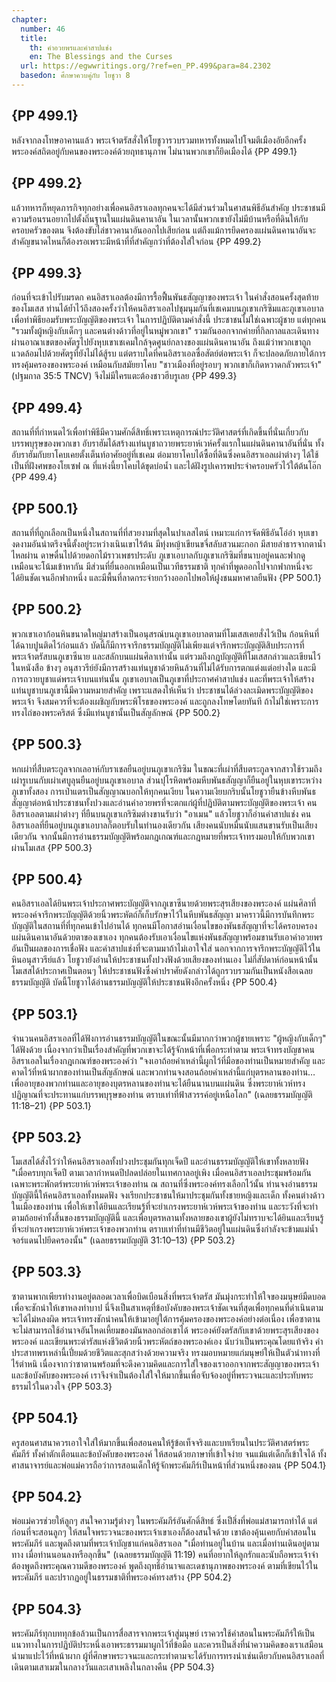 ```yaml
---
chapter:
  number: 46
  title:
    th: คำอวยพรและคำสาปแช่ง
    en: The Blessings and the Curses
  url: https://egwwritings.org/?ref=en_PP.499&para=84.2302
  basedon: ศึกษาควบคู่กับ โยชูวา 8
---
```


## {PP 499.1}

หลังจากลงโทษอาคานแล้ว พระเจ้าตรัสสั่งให้โยชูวารวบรวมทหารทั้งหมดไปโจมตีเมืองอัยอีกครั้ง พระองค์สถิตอยู่กับคนของพระองค์ด้วยฤทธานุภาพ ไม่นานพวกเขาก็ยึดเมืองได้ {PP 499.1}

## {PP 499.2}

แล้วทหารก็หยุดภารกิจทุกอย่างเพื่อคนอิสราเอลทุกคนจะได้มีส่วนร่วมในศาสนพิธีอันสำคัญ ประชาชนมีความร้อนรนอยากไปตั้งถิ่นฐานในแผ่นดินคานาอัน ในเวลานั้นพวกเขายังไม่มีบ้านหรือที่ดินให้กับครอบครัวของตน จึงต้องขับไล่ชาวคานาอันออกไปเสียก่อน แต่ถึงแม้การยึดครองแผ่นดินคานาอันจะสำคัญขนาดไหนก็ต้องรอเพราะมีหน้าที่ที่สำคัญกว่าที่ต้องใส่ใจก่อน {PP 499.2}

## {PP 499.3}

ก่อนที่จะเข้าไปรับมรดก คนอิสราเอลต้องมีการรื้อฟื้นพันธสัญญาของพระเจ้า ในคำสั่งสอนครั้งสุดท้ายของโมเสส ท่านได้ย้ำไว้ถึงสองครั้งว่าให้คนอิสราเอลไปชุมนุมกันที่เชเคมบนภูเขาเกริซิมและภูเขาเอบาล เพื่อทำพิธียอมรับพระบัญญัติของพระเจ้า ในการปฏิบัติตามคำสั่งนี้ ประชาชนไม่ใช่เฉพาะผู้ชาย แต่ทุกคน "รวมทั้งผู้หญิงกับเด็กๆ และคนต่างด้าวที่อยู่ในหมู่พวกเขา" รวมกันออกจากค่ายที่กิลกาลและเดินทางผ่านอาณาเขตของศัตรูไปยังหุบเขาเชเคมใกล้จุดศูนย์กลางของแผ่นดินคานาอัน ถึงแม้ว่าพวกเขาถูกแวดล้อมไปด้วยศัตรูที่ยังไม่ได้สู้รบ แต่ตราบใดที่คนอิสราเอลซื่อสัตย์ต่อพระเจ้า ก็จะปลอดภัยภายใต้การทรงคุ้มครองของพระองค์ เหมือนกับสมัยยาโคบ "ชาวเมืองที่อยู่รอบๆ พวกเขาก็เกิดหวาดกลัวพระเจ้า" (ปฐมกาล 35:5 TNCV) จึงไม่มีใครแตะต้องชาวฮีบรูเลย {PP 499.3}

## {PP 499.4}

สถานที่ที่กำหนดไว้เพื่อทำพิธีมีความศักดิ์สิทธิ์เพราะเหตุการณ์ประวัติศาสตร์ที่เกิดขึ้นที่นั่นเกี่ยวกับบรรพบุรุษของพวกเขา อับราฮัมได้สร้างแท่นบูชาถวายพระยาห์เวห์ครั้งแรกในแผ่นดินคานาอันที่นั่น ทั้งอับราฮัมกับยาโคบเคยตั้งเต็นท์อาศัยอยู่ที่เชเคม ต่อมายาโคบได้ซื้อที่ดินซึ่งคนอิสราเอลเผ่าต่างๆ ได้ใช้เป็นที่ฝังศพของโยเซฟ ณ ที่แห่งนี้ยาโคบได้ขุดบ่อน้ำ และได้ฝังรูปเคารพประจำครอบครัวไว้ใต้ต้นโอ๊ก {PP 499.4}

## {PP 500.1}

สถานที่ที่ถูกเลือกเป็นหนึ่งในสถานที่ที่สวยงามที่สุดในปาเลสไตน์ เหมาะแก่การจัดพิธีอันโอ่อ่า หุบเขางดงามอันน่าตรึงจนี้ตั้งอยู่ระหว่างเนินเขาไร้ต้น มีทุ่งหญ้าเขียนขจี่สลับสวนมะกอก มีสายลำธารจากตาน้ำไหลผ่าน ดาษดื่นไปด้วยดอกไม้ราวเพชรประดับ ภูเขาเอบาลกับภูเขาเกริซิมที่ขนาบอยู่คนละฟากดูเหมือนจะโน้มเข้าหากัน มีส่วนที่ยื่นออกเหมือนเป็นเวทีธรรมชาติ ทุกคำที่พูดออกไปจากฟากหนึ่งจะได้ยินชัดเจนอีกฟากหนึ่ง และมีพื้นที่ลาดกระจ่ายกว้างออกไปพอให้ฝูงชนมหาศาลยืนฟัง {PP 500.1}

## {PP 500.2}

พวกเขาเอาก้อนหินขนาดใหญ่มาสร้างเป็นอนุสรณ์บนภูเขาเอบาลตามที่โมเสสเคยสั่งไว้เป็น ก้อนหินที่ได้ฉาบปูนติดไว้ก่อนแล้ว บัดนี้ก็มีการจารึกธรรมบัญญัติไม่เพียงแต่จารึกพระบัญญัติสิบประการที่พระเจ้าตรัสบนภูเขาซีนาย และสลักบนแผ่นศิลาเท่านั้น แต่รวมถึงกฎบัญญัติที่โมเสสกล่าวและเขียนไว้ในหนังสือ ข้างๆ อนุสาวรีย์ยังมีการสร้างแท่นบูชาด้วยหินล้วนที่ไม่ได้รับการตกแต่งแต่อย่างใด และมีการถวายบูชาแด่พระเจ้าบนแท่นนั้น ภูเขาเอบาลเป็นภูเขาที่ประกาศคำสาปแช่ง และที่พระเจ้าให้สร้างแท่นบูชาบนภูเขานี้มีความหมายสำคัญ เพราะแสดงให้เห็นว่า ประชาชนได้ล่วงละเมิดพระบัญญัติของพระเจ้า จึงสมควรที่จะต้องเผชิญกับพระพิโรธของพระองค์ และถูกลงโทษโดยทันที ถ้าไม่ใช่เพราะการทรงไถ่ของพระคริสต์ ซึ่งมีแท่นบูชานั้นเป็นสัญลักษณ์ {PP 500.2}

## {PP 500.3}

หกเผ่าที่สืบตระกูลจากเลอาห์กับราเชลยืนอยู่บนภูเขาเกริซิม ในขณะที่เผ่าที่สืบตระกูลจากสาวใช้รวมถึงเผ่ารูเบนกับเผ่าเศบูลุนยืนอยู่บนภูเขาเอบาล ส่วนปุโรหิตพร้อมหีบพันธสัญญาก็ยืนอยู่ในหุบเขาระหว่างภูเขาทั้งสอง การเป่าแตรเป็นสัญญาณบอกให้ทุกคนเงียบ ในความเงียบกริบนั้นโยชูวายืนข้างหีบพันธสัญญาต่อหน้าประชาชนทั้งปวงและอ่านคำอวยพรที่จะตกแก่ผู้ที่ปฏิบัติตามพระบัญญัติของพระเจ้า คนอิสราเอลตามเผ่าต่างๆ ที่ยืนบนภูเขาเกริซิมต่างขานรับว่า "อาเมน" แล้วโยชูวาก็อ่านคำสาปแช่ง คนอิสราเอลที่ยืนอยู่บนภูเขาเอบาลก็ตอบรับในทำนองเดียวกัน เสียงคนนับหมื่นนับแสนขานรับเป็นเสียงเดียวกัน จากนั้นมีการอ่านธรรมบัญญัติพร้อมกฎเกณฑ์และกฎหมายที่พระเจ้าทรงมอบให้กับพวกเขาผ่านโมเสส {PP 500.3}

## {PP 500.4}

คนอิสราเอลได้ยินพระเจ้าประกาศพระบัญญัติจากภูเขาซีนายด้วยพระสุรเสียงของพระองค์ แผ่นศิลาที่พระองค์จารึกพระบัญญัติด้วยนิ้วพระหัตถ์ก็เก็บรักษาไว้ในหีบพันธสัญญา มาคราวนี้มีการบันทึกพระบัญญัติในสถานที่ที่ทุกคนเข้าไปอ่านได้ ทุกคนมีโอกาสอ่านเงื่อนไขของพันธสัญญาที่จะได้ครอบครองแผ่นดินคานาอันด้วยตาของเขาเอง ทุกคนต้องรับเอาเงื่อนไขแห่งพันธสัญญาพร้อมขานรับเอาคำอวยพรอันเป็นผลของการเชื่อฟัง และคำสาปแช่งที่จะตามมาถ้าไม่เอาใจใส่ นอกจากการจารึกพระบัญญัติไว้ในหินอนุสาวรีย์แล้ว โยชูวายังอ่านให้ประชาชนทั้งปวงฟังด้วยเสียงของท่านเอง ไม่กี่สัปดาห์ก่อนหน้านั้นโมเสสได้ประกาศเป็นตอนๆ ให้ประชาชนฟังซึ่งคำปราศัยดังกล่าวได้ถูกรวบรวมกันเป็นหนังสือเฉลยธรรมบัญญัติ บัดนี้โยชูวาได้อ่านธรรมบัญญัติให้ประชาชนฟังอีกครั้งหนึ่ง {PP 500.4}

## {PP 503.1}

จำนวนคนอิสราเอลที่ได้ฟังการอ่านธรรมบัญญัติในขณะนั้นมีมากกว่าพวกผู้ชายเพราะ "ผู้หญิงกับเด็กๆ" ได้ฟังด้วย เนื่องจากว่าเป็นเรื่องสำคัญที่พวกเขาจะได้รู้จักหน้าที่เพื่อกระทำตาม พระเจ้าทรงบัญชาคนอิสราเอลในเรื่องกฎเกณฑ์ของพระองค์ว่า "จงเอาถ้อยคำเหล่านี้ผูกไว้ที่มือของท่านเป็นหมายสำคัญ และคาดไว้ที่หน้าผากของท่านเป็นสัญลักษณ์ และพวกท่านจงสอนถ้อยคำเหล่านี้แก่บุตรหลานของท่าน…เพื่ออายุของพวกท่านและอายุของบุตรหลานของท่านจะได้ยืนนานบนแผ่นดิน ซึ่งพระยาห์เวห์ทรงปฏิญาณที่จะประทานแก่บรรพบุรุษของท่าน ตราบเท่าที่ฟ้าสวรรค์อยู่เหนือโลก" (เฉลยธรรมบัญญัติ 11:18–21) {PP 503.1}

## {PP 503.2}

โมเสสได้สั่งไว้ว่าให้คนอิสราเอลทั้งปวงประชุมกันทุกเจ็ดปี และอ่านธรรมบัญญัติให้เขาทั้งหลายฟัง "เมื่อครบทุกเจ็ดปี ตามเวลากำหนดปีปลดปล่อยในเทศกาลอยู่เพิง เมื่อคนอิสราเอลประชุมพร้อมกันเฉพาะพระพักตร์พระยาห์เวห์พระเจ้าของท่าน ณ สถานที่ซึ่งพระองค์ทรงเลือกไว้นั้น ท่านจงอ่านธรรมบัญญัตินี้ให้คนอิสราเอลทั้งหมดฟัง จงเรียกประชาชนให้มาประชุมกันทั้งชายหญิงและเด็ก ทั้งคนต่างด้าวในเมืองของท่าน เพื่อให้เขาได้ยินและเรียนรู้ที่จะยำเกรงพระยาห์เวห์พระเจ้าของท่าน และระวังที่จะทำตามถ้อยคำทั้งสิ้นของธรรมบัญญัตินี้ และเพื่อบุตรหลานทั้งหลายของเขาผู้ยังไม่ทราบจะได้ยินและเรียนรู้ที่จะยำเกรงพระยาห์เวห์พระเจ้าของพวกท่าน ตราบเท่าที่ท่านมีชีวิตอยู่ในแผ่นดินซึ่งกำลังจะข้ามแม่น้ำจอร์แดนไปยึดครองนั้น" (เฉลยธรรมบัญญัติ 31:10–13) {PP 503.2}

## {PP 503.3}

ซาตานพากเพียรทำงานอยู่ตลอดเวลาเพื่อบิดเบือนสิ่งที่พระเจ้าตรัส มันมุ่งกระทำให้ใจของมนุษย์มืดบอดเพื่อจะชักนำให้เขาหลงทำบาป นี่จึงเป็นสาเหตุที่ข้อบังคับของพระเจ้าชัดเจนที่สุดเพื่อทุกคนที่ดำเนินตามจะได้ไม่หลงผิด พระเจ้าทรงชักนำคนให้เข้ามาอยู่ใต้การคุ้มครองของพระองค์อย่างต่อเนื่อง เพื่อซาตานจะไม่สามารถใช้อำนาจอันโหดเหี้ยมของมันหลอกล่อเขาได้ พระองค์ยังตรัสกับเขาด้วยพระสุรเสียงของพระองค์ และเขียนพระดำรัสแห่งชีวิตด้วยนิ้วพระหัตถ์ของพระองค์เอง นับว่าเป็นพระคุณโดยแท้จริง คำประสาทพรเหล่านี้เปี่ยมด้วยชีวิตและสุกสว่างด้วยความจริง ทรงมอบหมายแก่มนุษย์ให้เป็นตัวนำทางที่ไร้ตำหนิ เนื่องจากว่าซาตานพร้อมที่จะดึงความคิดและการใส่ใจของเราออกจากพระสัญญาของพระเจ้าและข้อบังคับของพระองค์ เราจึงจำเป็นต้องใส่ใจให้มากขึ้นเพื่อจับจ้องอยู่ที่พระวจนะและประทับพระธรรมไว้ในดวงใจ {PP 503.3}

## {PP 504.1}

ครูสอนศาสนาควรเอาใจใส่ให้มากขึ้นเพื่อสอนคนให้รู้ข้อเท็จจริงและบทเรียนในประวัติศาสตร์พระคัมภีร์ ทั้งคำตักเตือนและข้อบังคับของพระองค์ ให้สอนด้วยภาษาที่เข้าใจง่าย จนแม้แต่เด็กก็เข้าใจได้ ทั้งศาสนาจารย์และพ่อแม่ควรถือว่าการสอนเด็กให้รู้จักพระคัมภีร์เป็นหน้าที่ส่วนหนึ่งของตน {PP 504.1}

## {PP 504.2}

พ่อแม่ควรช่วยให้ลูกๆ สนใจความรู้ต่างๆ ในพระคัมภีร์อันศักดิ์สิทธ์ ซึ่งเป็สิ่งที่พ่อแม่สามารถทำได้ แต่ก่อนที่จะสอนลูกๆ ให้สนใจพระวจนะของพระเจ้าเขาเองก็ต้องสนใจด้วย เขาต้องคุ้นเคยกับคำสอนในพระคัมภีร์ และพูดถึงตามที่พระเจ้าบัญชาแก่คนอิสราเอล "เมื่อท่านอยู่ในบ้าน และเมื่อท่านเดินอยู่ตามทาง เมื่อท่านนอนลงหรือลุกขึ้น" (เฉลยธรรมบัญญัติ 11:19) คนที่อยากให้ลูกรักและนับถือพระเจ้าจำต้องพูดถึงพระคุณความดีของพระองค์ พูดถึงฤทธิ์อำนาจและเดชานุภาพของพระองค์ ตามที่เขียนไว้ในพระคัมภีร์ และปรากฏอยู่ในธรรมชาติที่พระองค์ทรงสร้าง {PP 504.2}

## {PP 504.3}

พระคัมภีร์ทุกบททุกข้อล้วนเป็นการสื่อสารจากพระเจ้าสู่มนุษย์ เราควรใช้คำสอนในพระคัมภีร์ให้เป็นแนวทางในการปฏิบัติประหนึ่งเอาพระธรรมมาผูกไว้ที่ข้อมือ และควรเป็นสิ่งที่นำความคิดของเราเสมือนนำมาแปะไว้ที่หน้าผาก ผู้ที่ศึกษาพระวจนะและกระทำตามจะได้รับการทรงนำเช่นเดียวกับคนอิสราเอลที่เดินตามเสาเมฆในกลางวันและเสาเพลิงในกลางคืน {PP 504.3}